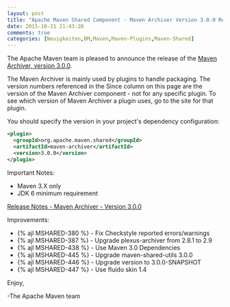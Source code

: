 ```yaml
---
layout: post
title: "Apache Maven Shared Component - Maven Archiver Version 3.0.0 Released"
date: 2015-10-21 21:43:20
comments: true
categories: [Neuigkeiten,BM,Maven,Maven-Plugins,Maven-Shared]
---
```

The Apache Maven team is pleased to announce the release of the 
[Maven Archiver, version 3.0.0](http://maven.apache.org/shared/maven-archiver/).

The Maven Archiver is mainly used by plugins to handle packaging. The version
numbers referenced in the Since column on this page are the version of the
Maven Archiver component - not for any specific plugin. To see which version of
Maven Archiver a plugin uses, go to the site for that plugin.

You should specify the version in your project's dependency configuration:

``` xml
<plugin>
  <groupId>org.apache.maven.shared</groupId>
  <artifactId>maven-archiver</artifactId>
  <version>3.0.0</version>
</plugin>
```

Important Notes:

 * Maven 3.X only
 * JDK 6 minimum requirement

<!-- more -->

[Release Notes - Maven Archiver - Version 3.0.0](https://issues.apache.org/jira/secure/ReleaseNote.jspa?projectId=12317922&version=12333673)

Improvements:

 * {% ajl MSHARED-380 %} - Fix Checkstyle reported errors/warnings
 * {% ajl MSHARED-387 %} - Upgrade plexus-archiver from 2.8.1 to 2.9
 * {% ajl MSHARED-438 %} - Use Maven 3.0 Dependencies
 * {% ajl MSHARED-445 %} - Upgrade maven-shared-utils 3.0.0
 * {% ajl MSHARED-446 %} - Upgrade version to 3.0.0-SNAPSHOT
 * {% ajl MSHARED-447 %} - Use fluido skin 1.4

Enjoy,

-The Apache Maven team

